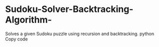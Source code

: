 # Sudoku-Solver-Backtracking-Algorithm-
Solves a given Sudoku puzzle using recursion and backtracking.  python Copy code
